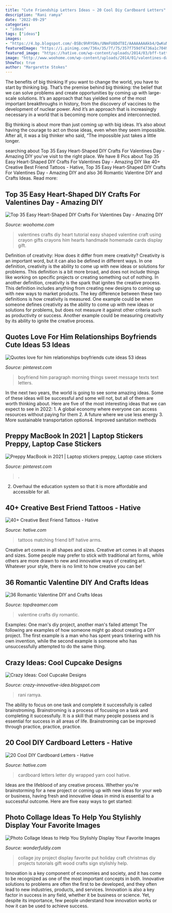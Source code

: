 ```yaml
---
title: "Cute Friendship Letters Ideas ~ 20 Cool Diy Cardboard Letters"
description: "Rani ramya"
date: "2022-09-29"
categories:
- "ideas"
tags: ["ideas"]
images:
- "https://4.bp.blogspot.com/-BSBc9hRYGNs/UNmFU8DdT8I/AAAAAAAAkb4/QwKuNGLYfvE/s1600/spidy-cupcake.jpg"
featuredImage: "https://i.pinimg.com/736x/35/7f/75/357f759df4736a1c7049af87e1318ffa.jpg"
featured_image: "https://hative.com/wp-content/uploads/2014/03/bff-tattoos/33-matching-bff-tattoos-on-arms.jpg"
image: "http://www.woohome.com/wp-content/uploads/2014/01/valentines-day-crafts-25.jpg"
ShowToc: true
author: "Margarette Stokes"
---
```



The benefits of big thinking
If you want to change the world, you have to start by thinking big. That’s the premise behind big thinking: the belief that we can solve problems and create opportunities by coming up with large-scale solutions.
It’s an approach that has yielded some of the most important breakthroughs in history, from the discovery of vaccines to the development of nuclear power. And it’s an approach that is increasingly necessary in a world that is becoming more complex and interconnected.

Big thinking is about more than just coming up with big ideas. It’s also about having the courage to act on those ideas, even when they seem impossible. After all, it was a big thinker who said, “The impossible just takes a little longer.

	

		
searching about Top 35 Easy Heart-Shaped DIY Crafts For Valentines Day - Amazing DIY you've visit to the right place. We have 8 Pics about Top 35 Easy Heart-Shaped DIY Crafts For Valentines Day - Amazing DIY like 40+ Creative Best Friend Tattoos - Hative, Top 35 Easy Heart-Shaped DIY Crafts For Valentines Day - Amazing DIY and also 36 Romantic Valentine DIY and Crafts Ideas. Read more:
		
    
## Top 35 Easy Heart-Shaped DIY Crafts For Valentines Day - Amazing DIY

<img loading=lazy src="http://www.woohome.com/wp-content/uploads/2014/01/valentines-day-crafts-25.jpg" onerror="this.onerror=null;this.src='https://tse3.mm.bing.net/th?id=OIP.fgCXrTXqzE7vx2xeJNvZswHaLH&amp;pid=15.1';" alt="Top 35 Easy Heart-Shaped DIY Crafts For Valentines Day - Amazing DIY">

_Source: woohome.com_

>valentines crafts diy heart tutorial easy shaped valentine craft using crayon gifts crayons him hearts handmade homemade cards display gift. 

	

Definition of creativity: How does it differ from mere creativity?
Creativity is an important word, but it can also be defined in different ways. In one definition, creativity is the ability to come up with new ideas or solutions for problems. This definition is a bit more broad, and does not include things like working on specific projects or creating something out of nothing. In another definition, creativity is the spark that ignites the creative process. This definition includes anything from creating new designs to coming up with new ways to market products. The key difference between these two definitions is how creativity is measured. One example could be when someone defines creativity as the ability to come up with new ideas or solutions for problems, but does not measure it against other criteria such as productivity or success. Another example could be measuring creativity by its ability to ignite the creative process.

    
## Quotes Love For Him Relationships Boyfriends Cute Ideas 53 Ideas

<img loading=lazy src="https://i.pinimg.com/736x/35/7f/75/357f759df4736a1c7049af87e1318ffa.jpg" onerror="this.onerror=null;this.src='https://tse2.mm.bing.net/th?id=OIP.iKPoh7Sdwvo3OEi2f1YwhAAAAA&amp;pid=15.1';" alt="Quotes love for him relationships boyfriends cute ideas 53 ideas">

_Source: pinterest.com_

>boyfriend him paragraph morning things sweet message texts text letters. 

	

In the next two years, the world is going to see some amazing ideas. Some of these ideas will be successful and some will not, but all of them are worth thinking about. Here are five of the most interesting ideas that we can expect to see in 2022: 1. A global economy where everyone can access resources without paying for them 2. A future where we use less energy 3. More sustainable transportation options4. Improved sanitation methods
    
## Preppy MacBook In 2021 | Laptop Stickers Preppy, Laptop Case Stickers

<img loading=lazy src="https://i.pinimg.com/736x/55/45/09/554509c91d58ea0a0c5dc861b809a084.jpg" onerror="this.onerror=null;this.src='https://tse3.mm.bing.net/th?id=OIP.fJF4motkQxL1hxP5DWkCUQHaJ3&amp;pid=15.1';" alt="Preppy MacBook in 2021 | Laptop stickers preppy, Laptop case stickers">

_Source: pinterest.com_

>. 

	

2. Overhaul the education system so that it is more affordable and accessible for all.

    
## 40+ Creative Best Friend Tattoos - Hative

<img loading=lazy src="https://hative.com/wp-content/uploads/2014/03/bff-tattoos/33-matching-bff-tattoos-on-arms.jpg" onerror="this.onerror=null;this.src='https://tse1.mm.bing.net/th?id=OIP.4ZpIQrzCuv0YQrMlJnBwWwHaKW&amp;pid=15.1';" alt="40+ Creative Best Friend Tattoos - Hative">

_Source: hative.com_

>tattoos matching friend bff hative arms. 

	

Creative art comes in all shapes and sizes.
Creative art comes in all shapes and sizes. Some people may prefer to stick with traditional art forms, while others are more drawn to new and innovative ways of creating art. Whatever your style, there is no limit to how creative you can be!

    
## 36 Romantic Valentine DIY And Crafts Ideas

<img loading=lazy src="https://topdreamer.com/wp-content/uploads/2014/01/valentine-crafts-9.jpg" onerror="this.onerror=null;this.src='https://tse2.mm.bing.net/th?id=OIP.mrAerMmcgVxxw-tio8sJIwHaNK&amp;pid=15.1';" alt="36 Romantic Valentine DIY and Crafts Ideas">

_Source: topdreamer.com_

>valentine crafts diy romantic. 

	

Examples: One man's diy project, another man's failed attempt
The following are examples of how someone might go about creating a DIY project. The first example is a man who has spent years tinkering with his own invention, while the second example is someone who has unsuccessfully attempted to do the same thing.

    
## Crazy Ideas: Cool Cupcake Designs

<img loading=lazy src="https://4.bp.blogspot.com/-BSBc9hRYGNs/UNmFU8DdT8I/AAAAAAAAkb4/QwKuNGLYfvE/s1600/spidy-cupcake.jpg" onerror="this.onerror=null;this.src='https://tse4.mm.bing.net/th?id=OIP.UvUG0J2dTTd0C4CSaCv1LwHaLH&amp;pid=15.1';" alt="Crazy Ideas: Cool Cupcake Designs">

_Source: crazy-innovative-idea.blogspot.com_

>rani ramya. 

	

The ability to focus on one task and complete it successfully is called brainstroming. Brainstroming is a process of focusing on a task and completing it successfully. It is a skill that many people possess and is essential for success in all areas of life. Brainstroming can be improved through practice, practice, practice.

    
## 20 Cool DIY Cardboard Letters - Hative

<img loading=lazy src="https://hative.com/wp-content/uploads/2014/04/cardboard-letters/8-yarn-wrapped-cardboard-letter.jpg" onerror="this.onerror=null;this.src='https://tse3.mm.bing.net/th?id=OIP.tp3n-wSz_y5bjGGDkgksswHaLH&amp;pid=15.1';" alt="20 Cool DIY Cardboard Letters - Hative">

_Source: hative.com_

>cardboard letters letter diy wrapped yarn cool hative. 

	

Ideas are the lifeblood of any creative process. Whether you're brainstorming for a new project or coming up with new ideas for your web or business, having fresh and innovative ideas in mind is essential to a successful outcome. Here are five easy ways to get started: 

    
## Photo Collage Ideas To Help You Stylishly Display Your Favorite Images

<img loading=lazy src="http://cdn.wonderfuldiy.com/wp-content/uploads/2016/01/Lovely-JOY-Photo-Collage.jpg" onerror="this.onerror=null;this.src='https://tse3.mm.bing.net/th?id=OIP.fItvtPWTZC22_vT77vRDiQHaRF&amp;pid=15.1';" alt="Photo Collage Ideas to Help You Stylishly Display Your Favorite Images">

_Source: wonderfuldiy.com_

>collage joy project display favorite put holiday craft christmas diy projects tutorials gift wood crafts sign stylishly help. 

	

Innovation is a key component of economies and society, and it has come to be recognized as one of the most important concepts in both. Innovative solutions to problems are often the first to be developed, and they often lead to new industries, products, and services. Innovation is also a key factor in success in any field, whether it be business or science. Yet, despite its importance, few people understand how innovation works or how it can be used to achieve success.

